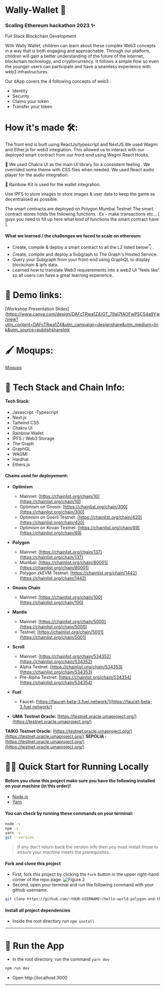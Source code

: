 # Wally-Wallet 	🤖
### Scaling Ethereum hackathon 2023 ✨ 
Full Stack Blockchain Development 

<p>With Wally Wallet, children can learn about these complex Web3 concepts in a way that is both engaging and approachable. Through our platform, children will gain a better understanding of the future of the internet, blockchain technology, and cryptocurrency. It follows a simple flow so even the younger users can participate and have a seamless experience with web3 infrastructures. 

Our dApp covers the 4 following concepts of web3 : </p>
* Identity
* Security
* Claims your token
* Transfer your token

# How it's made 🛠:
The front end is built using ReactJs/typescript and NextJS.We used Wagmi and Ether.js for web3 integration. This allowed us to interact with our deployed smart contract from our front-end using Wagmi React Hooks.

🎨 We used Chakra UI as the main UI library for a consistent feeling . We overrided some theme with CSS files when needed. We used React audio player for the audio integration.

🌈 Rainbow Kit is used for the wallet integration. 

Use IPFS to store images to store images & user data to keep the game as decentralised as possible.

The smart contracts are deployed on Polygon Mumbai Testnet
The smart contract stores holds the following functions : Ex - make transactions etc... [ guys you need to fill up here what kind of functions the smart contract have ].

#### What we learned / the challenges we faced to scale on ethereum: 
* Create, compile & deploy a smart contract to all the L2 listed below👇 .
* Create, compile and deploy a Subgraph to The Graph's Hosted Service.
* Query your Subgraph from your front-end using GraphQL to display blockchain & ipfs data.
* Learned how to translate Web3 requierements into a web2 UI "feels like" so all users can have a great learning experience.

# 🎥 Demo links:
[Workshop Presentation Slides](https://www.canva.com/design/DAFcTRwa1Z4/GT_79aI7fAOFwPSC54a9Yw/view?utm_content=DAFcTRwa1Z4&utm_campaign=designshare&utm_medium=link&utm_source=publishsharelink

# 🖌️ Moqups:
[Moqups](https://app.moqups.com/DBexMwP7RyGKsr3MNuykCP69LeJ6glg4/view/page/a7bf540c3)

# 🤖 Tech Stack and Chain Info:

#### Tech Stack: 
 - Javascript
 -Typescript
 - Next.js
 - Tailwind CSS 
 - Chakra UI
 - Rainbow Wallet
 - IPFS / Web3 Storage
 - The Graph
 - GraphQL
 - WAGMI
 - Hardhat
 - Ethers.js


 
#### Chains used for deployement: 
 
- **Optimism**
    - Mainnet: [https://chainlist.org/chain/10](https://chainlist.org/chain/10)
    - Optimism on Gnosis: [https://chainlist.org/chain/300](https://chainlist.org/chain/300)
    - Optimism on Goerli Testnet: [https://chainlist.org/chain/420](https://chainlist.org/chain/420)
    - Optimism on Kovan Testnet: [https://chainlist.org/chain/69](https://chainlist.org/chain/69)

- **Polygon**
    - Mainnet: [https://chainlist.org/chain/137](https://chainlist.org/chain/137)
    - Mumbai: [https://chainlist.org/chain/80001](https://chainlist.org/chain/80001)
    - Polygon zkEVM Testnet: [https://chainlist.org/chain/1442](https://chainlist.org/chain/1442)

- **Gnosis Chain**
    - Mainnet: [https://chainlist.org/chain/100](https://chainlist.org/chain/100)

- **Mantle**
    - Mainnet: [https://chainlist.org/chain/5000](https://chainlist.org/chain/5000)
    - Testnet: [https://chainlist.org/chain/5001](https://chainlist.org/chain/5001)
    
- **Scroll**
    - Mainnet: [https://chainlist.org/chain/534352](https://chainlist.org/chain/534352)
    - Alpha Testnet: [https://chainlist.org/chain/534353](https://chainlist.org/chain/534353)
    - Pre-Alpha Testnet: [https://chainlist.org/chain/534354](https://chainlist.org/chain/534354)
 
 - **Fuel**
    - Faucet: [https://faucet-beta-3.fuel.network/](https://faucet-beta-3.fuel.network/)
    
 - **UMA**
        **Testnet Oracle:** [https://testnet.oracle.umaproject.org/](https://testnet.oracle.umaproject.org/)
 
 **TAIKO**
        **Testnet Oracle:** [https://testnet.oracle.umaproject.org/](https://testnet.oracle.umaproject.org/)
        **SEPOLIA  :** [https://testnet.oracle.umaproject.org/](https://testnet.oracle.umaproject.org/)
 
# 🏄‍♂️ Quick Start for Running Locally

#### Before you clone this project make sure you have the following installed on your machine (in this order)!
* [Node.js](https://nodejs.org/en/) 
* [Yarn](https://classic.yarnpkg.com/en/docs/install/)


#### You can check by running these commands on your terminal:

```bash
node -v
npm -v
yarn -v
git --version
```
> If any don't return back the version info then you must install those to ensure your machine meets the prerequisites.

#### Fork and clone this project
* First, fork this project by clicking the `Fork` button in the upper right-hand corner of the repo page.
![Figure 2](./images/fork.png)
* Second, open your terminal and run the following command with your github username.
  
```bash
git clone https://github.com/<YOUR-USERNAME>/hello-world-polygon-and-thegraph
```
#### Install all project dependencies

* Inside the root directory run `npm install`
---

# 📱 Run the App

* In the root directory, run the command `yarn dev`

```bash
npm run dev
```
* Open http://localhost:3000

---




